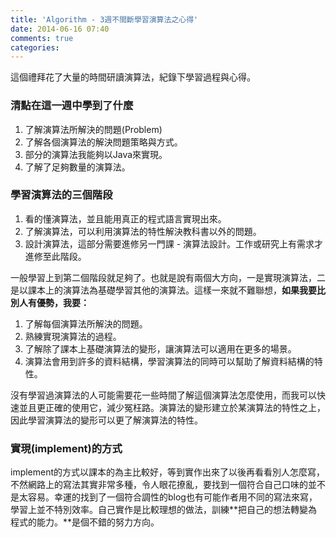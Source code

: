 ```yaml
---
title: 'Algorithm - 3週不間斷學習演算法之心得'
date: 2014-06-16 07:40
comments: true
categories:
---
```


這個禮拜花了大量的時間研讀演算法，紀錄下學習過程與心得。

### 清點在這一週中學到了什麼
1. 了解演算法所解決的問題(Problem)
1. 了解各個演算法的解決問題策略與方式。
1. 部分的演算法我能夠以Java來實現。
1. 了解了足夠數量的演算法。


### 學習演算法的三個階段
1. 看的懂演算法，並且能用真正的程式語言實現出來。
1. 了解演算法，可以利用演算法的特性解決教科書以外的問題。
1. 設計演算法，這部分需要進修另一門課 - 演算法設計。工作或研究上有需求才進修至此階段。


一般學習上到第二個階段就足夠了。也就是說有兩個大方向，一是實現演算法，二是以課本上的演算法為基礎學習其他的演算法。這樣一來就不難聯想，**如果我要比別人有優勢，我要：**
1. 了解每個演算法所解決的問題。
1. 熟練實現演算法的過程。
1. 了解除了課本上基礎演算法的變形，讓演算法可以適用在更多的場景。
1. 演算法會用到許多的資料結構，學習演算法的同時可以幫助了解資料結構的特性。

沒有學習過演算法的人可能需要花一些時間了解這個演算法怎麼使用，而我可以快速並且更正確的使用它，減少冤枉路。演算法的變形建立於某演算法的特性之上，因此學習演算法的變形可以更了解演算法的特性。

### 實現(implement)的方式
implement的方式以課本的為主比較好，等到實作出來了以後再看看別人怎麼寫，不然網路上的寫法其實非常多種，令人眼花撩亂，要找到一個符合自己口味的並不是太容易。幸運的找到了一個符合調性的blog也有可能作者用不同的寫法來寫，學習上並不特別效率。自己實作是比較理想的做法，訓練**把自己的想法轉變為程式的能力。**是個不錯的努力方向。



